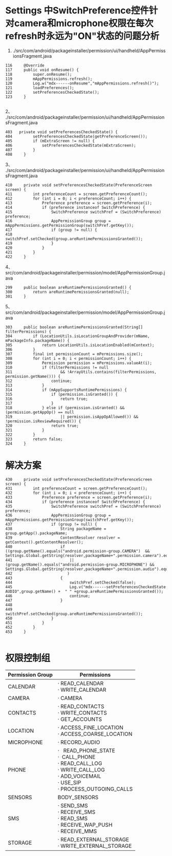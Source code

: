 # Settings 中SwitchPreference控件针对camera和microphone权限在每次refresh时永远为"ON"状态的问题分析
1. ./src/com/android/packageinstaller/permission/ui/handheld/AppPermissionsFragment.java
```
116     @Override
117     public void onResume() {
118         super.onResume();
119         mAppPermissions.refresh();
120         Log.w("mdx------onResume","mAppPermissions.refresh()");
121         loadPreferences();
122         setPreferencesCheckedState();                                                                                                                                                                   
123     }


```

2、 ./src/com/android/packageinstaller/permission/ui/handheld/AppPermissionsFragment.java
```
403   private void setPreferencesCheckedState() {                                                                                                                                                         
404         setPreferencesCheckedState(getPreferenceScreen());
405         if (mExtraScreen != null) {
406             setPreferencesCheckedState(mExtraScreen);
407         }
408     }

```

3、 ./src/com/android/packageinstaller/permission/ui/handheld/AppPermissionsFragment.java
```
410     private void setPreferencesCheckedState(PreferenceScreen screen) {                                                                                                                                  
411         int preferenceCount = screen.getPreferenceCount();
412         for (int i = 0; i < preferenceCount; i++) {
413             Preference preference = screen.getPreference(i);
414             if (preference instanceof SwitchPreference) {
415                 SwitchPreference switchPref = (SwitchPreference) preference;
416                 AppPermissionGroup group = mAppPermissions.getPermissionGroup(switchPref.getKey());
417                 if (group != null) {
418                     switchPref.setChecked(group.areRuntimePermissionsGranted());
419                 }
420             }
421         }
422     }

```

4、 src/com/android/packageinstaller/permission/model/AppPermissionGroup.java
```
299     public boolean areRuntimePermissionsGranted() {                                                                                                                                                     
300         return areRuntimePermissionsGranted(null);
301     }
```

5、 src/com/android/packageinstaller/permission/model/AppPermissionGroup.java
```
303     public boolean areRuntimePermissionsGranted(String[] filterPermissions) {
304         if (LocationUtils.isLocationGroupAndProvider(mName, mPackageInfo.packageName)) {
305             return LocationUtils.isLocationEnabled(mContext);
306         }
307         final int permissionCount = mPermissions.size();
308         for (int i = 0; i < permissionCount; i++) {
309             Permission permission = mPermissions.valueAt(i);
310             if (filterPermissions != null
311                     && !ArrayUtils.contains(filterPermissions, permission.getName())) {
312                 continue;
313             }
314             if (mAppSupportsRuntimePermissions) {
315                 if (permission.isGranted()) {                                                                                                                                                           
316                     return true;
317                 }
318             } else if (permission.isGranted() && (permission.getAppOp() == null
319                     || permission.isAppOpAllowed()) && !permission.isReviewRequired()) {
320                 return true;
321             }
322         }
323         return false;
324     }

```
# 解决方案
```
430     private void setPreferencesCheckedState(PreferenceScreen screen) {
431         int preferenceCount = screen.getPreferenceCount();
432         for (int i = 0; i < preferenceCount; i++) {
433             Preference preference = screen.getPreference(i);
434             if (preference instanceof SwitchPreference) {
435                 SwitchPreference switchPref = (SwitchPreference) preference;
436                 AppPermissionGroup group = mAppPermissions.getPermissionGroup(switchPref.getKey());
437                 if (group != null) {
438                     String packageName = group.getApp().packageName;
439                     ContentResolver resolver = getContext().getContentResolver();
440                     if ((group.getName().equals("android.permission-group.CAMERA")  && Settings.Global.getString(resolver,packageName+".permission.camera").equals("vir_camera"))
441                         || (group.getName().equals("android.permission-group.MICROPHONE") && Settings.Global.getString(resolver,packageName+".permission.audio").equals("vir_audio"))                          
442                        )
443                     {
444                         switchPref.setChecked(false);
445                         Log.v("mdx------setPreferencesCheckedState AUDIO",group.getName() +  " " +group.areRuntimePermissionsGranted());
446                         continue;
447                     }
448 
449                     switchPref.setChecked(group.areRuntimePermissionsGranted());
450                 }
451             }
452         }
453     }


```
# 权限控制组

Permission Group|Permissions
---|---|
CALENDAR| · READ_CALENDAR <br>  · WRITE_CALENDAR
CAMERA| · CAMERA
CONTACTS|· READ_CONTACTS <br>· WRITE_CONTACTS <br>·         GET_ACCOUNTS
LOCATION | 	·         ACCESS_FINE_LOCATION <br>·         ACCESS_COARSE_LOCATION
MICROPHONE | 	·         RECORD_AUDIO
PHONE |·   READ_PHONE_STATE <br>·  CALL_PHONE <br>· READ_CALL_LOG <br>· WRITE_CALL_LOG <br> · ADD_VOICEMAIL <br> · USE_SIP <br> · PROCESS_OUTGOING_CALLS
SENSORS |    BODY_SENSORS
SMS | · SEND_SMS <br> ·  RECEIVE_SMS <br> · READ_SMS <br> ·  RECEIVE_WAP_PUSH <br> · RECEIVE_MMS
STORAGE | · READ_EXTERNAL_STORAGE <br> ·   WRITE_EXTERNAL_STORAGE
